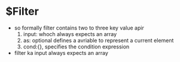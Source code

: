 # $Filter

- so formally filter contains two to three key value apir
  1. input: whoch always expects an array
  2. as: optional defines a avriable to represent a current element
  3. cond:{}, specifies the condition expression
- filter ka input always expects an array
